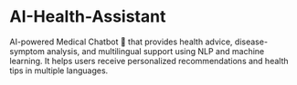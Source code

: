 # AI-Health-Assistant
AI-powered Medical Chatbot 🤖 that provides health advice, disease-symptom analysis, and multilingual support using NLP and machine learning. It helps users receive personalized recommendations and health tips in multiple languages.
